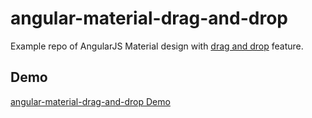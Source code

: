 # angular-material-drag-and-drop
Example repo of AngularJS Material design with [drag and drop](https://github.com/codef0rmer/angular-dragdrop/) feature.

## Demo 

[angular-material-drag-and-drop Demo](http://yashhy.github.io/angular-material-drag-and-drop)
